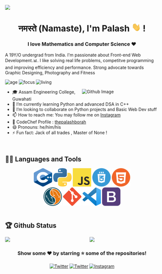 ![](https://raw.githubusercontent.com/halfrost/halfrost/master/icons/header_.png)

<h1 align="center"> नमस्ते (Namaste), I'm Palash <img src="https://raw.githubusercontent.com/ABSphreak/ABSphreak/master/gifs/Hi.gif" width="30px"> ! </h1>

<h3 align="center">I love Mathematics and Computer Science ❤</h3>
  
A 19Y/O undergrad from India. I'm passionate about Front-end Web Development.:bar_chart:. I like solving real life problems, competitve programming and improving efficiency and performance. Strong advocate towards Graphic Designing, Photography and Fitness


![age](https://img.shields.io/badge/age-19-blue)
![focus](https://img.shields.io/badge/focus-FrontEnd-brightgreen)
![living](https://img.shields.io/badge/living-Assam-3c9)

<img width="50%" align="right" alt="Github Image" src="https://raw.githubusercontent.com/onimur/.github/master/.resources/git-header.svg" />


- 🎓 Assam Engineering College, Guwahati
- 🌱 I’m currently learning Python and advanced DSA in C++
- 👯 I’m looking to collaborate on Python projects and Basic Web Dev stuff
- 📫 How to reach me: You may follow me on [Instagram](https://www.instagram.com/thepalashborah) 
- 💫 CodeChef Profile : [thepalashborah](https://www.codechef.com/users/thepalashborah)
- 😄 Pronouns: he/him/his
- ⚡ Fun fact: Jack of all trades , Master of None ! 
<br />


## 👨‍💻 Languages and Tools

<div align="center">
  
<img src="https://github.com/thepalashborah01/thepalashborah01/blob/main/c%2B%2B.png?raw=tru" height="60" width="60">
<img src="https://github.com/thepalashborah01/thepalashborah01/blob/main/python.png?raw=true" height="60" width="60">
<img src="https://github.com/thepalashborah01/thepalashborah01/blob/main/JS.png?raw=true" height="60" width="60">
<img src="https://github.com/thepalashborah01/thepalashborah01/blob/main/css.png?raw=tru" height="60" width="60">
<img src="https://github.com/thepalashborah01/thepalashborah01/blob/main/html.png?raw=true" height="60" width="60">


<br>

<img src="https://github.com/thepalashborah01/thepalashborah01/blob/main/sql.png?raw=true" height="60" width="60">
<img src="https://github.com/thepalashborah01/thepalashborah01/blob/main/git.png?raw=true" height="60" width="60">
<img src="https://github.com/thepalashborah01/thepalashborah01/blob/main/vs.png?raw=true" height="60" width="60">
<img src="https://github.com/thepalashborah01/thepalashborah01/blob/main/bootstrap.png?raw=true" height="60" width="60">

</div>

<br >

## 🏆 Github Status

<img  src="https://github-readme-stats.vercel.app/api?username=thepalashborah01&show_icons=true&hide_border=true&theme=dark" width="45%" align="right" >

<img  src="https://github-readme-streak-stats.herokuapp.com/?user=thepalashborah01&theme=dark" width="45%" >

<br>

<div align="center">


### Show some ❤️ by starring ⭐ some of the repositories!

<a href="https://twitter.com/thepalashborah" target="_blank"><img src="https://cdn2.iconfinder.com/data/icons/social-media-2199/64/social_media_isometric_6-twitter-512.png" height="80px" width="80px" alt="Twitter" align="center"></a>
<a href="https://www.linkedin.com/in/thepalashborah/" target="_blank"><img src="https://cdn2.iconfinder.com/data/icons/social-media-2199/64/social_media_isometric_14-linkedin-512.png" height="80px" width="80px" alt="Twitter" align="center"></a>
<a href="https://www.instagram.com/thepalashborah/" target="_blank"><img src="https://cdn2.iconfinder.com/data/icons/social-media-2199/64/social_media_isometric_3-instagram-1024.png" height="80px" width="80px" alt="Instagram" align="center"></a>
  
<!--   https://cdn2.iconfinder.com/data/icons/social-media-2199/64/social_media_isometric_3-instagram-1024.png -->

<!--   https://www.iconfinder.com/icons/3529653/camera_instagram_media_network_photo_social_icon -->
<!-- [<img src="https://img.shields.io/badge/linkedin-%230077B5.svg?&style=for-the-badge&logo=linkedin&logoColor=white">](https://www.linkedin.com/in/thepalashborah)
[<img src="https://img.shields.io/badge/instagram-%23E4405F.svg?&style=for-the-badge&logo=instagram&logoColor=white">](https://www.instagram.com/thepalashborah)
[<img src="https://img.shields.io/badge/Portfolio-%23000000.svg?&style=for-the-badge">](https://thepalashborah01.github.io/Responsive-portfolio-website.github.io/) -->



</div>


